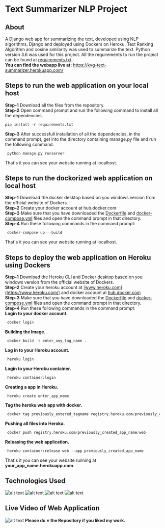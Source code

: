 # Text Summarizer NLP Project
## About
A Django web app for summarizing the text, developed using NLP algorithms, Django and deployed using Dockers on Heroku. Text Ranking Algorithm and cosine similarity was used to summarize the text. Python version 3.6 was used for this project. All the requirements to run the project can be found at [requirements.txt](https://github.com/venugopalkadamba/SMS-Spam-Detector-WebApp/blob/master/requirements.txt).
<br>
<b>You can find the webapp live at:</b> https://kvg-text-summarizer.herokuapp.com/ <br>

## Steps to run the web application on your local host
**Step-1** Download all the files from the repository.<br>
**Step-2** Open command prompt and run the following command to install all the dependencies.<br>
```python
pip install -r requirements.txt
``` 
**Step-3** After successfull installation of all the dependencies, in the command prompt, get into the directory containing manage.py file and run the following command.<br>
```python
 python manage.py runserver
```
That's it you can see your website running at localhost.

## Steps to run the dockorized web application on local host
**Step-1** Download the docker desktop based on you windows version from the official website of Dockers.<br>
**Step-2** Create your docker account at hub.docker.com<br>
**Step-3** Make sure that you have downloaded the [Dockerfile]() and [docker-compose.yml]() files and open the command prompt in that directory.<br>
**Step-4** Run these following commands in the command prompt:<br>
```python
 docker-compose up --build
```
That's it you can see your website running at localhost.

## Steps to deploy the web application on Heroku using Dockers
**Step-1** Download the Heroku CLI and Docker desktop based on you windows version from the official website of Dockers.<br>
**Step-2** Create your heroku account at [www.heroku.com](https://www.heroku.com/) and docker account at [hub.docker.com](https://hub.docker.com/)<br>
**Step-3** Make sure that you have downloaded the [Dockerfile](https://github.com/venugopalkadamba/Text_Summarizer_NLP_Project/blob/master/Dockerfile) and [docker-compose.yml](https://github.com/venugopalkadamba/Text_Summarizer_NLP_Project/blob/master/docker-compose.yml) files and open the command prompt in that directory.<br>
**Step-4** Run these following commands in the command prompt:<br>
<b>Login to your docker account.</b><br>

```python
 docker login
```
<b>Building the Image.</b>
<br>

```python
 docker build -t enter_any_tag_name .
```
<b>Log in to your Heroku account.</b><br>

```python
 heroku login
```
<b>Login to your Heroku container.</b><br>

```python
 heroku container:login
```
<b>Creating a app in Heroku.</b><br>

```python
 heroku create enter_app_name
```
<b>Tag the heroku web app with docker.</b><br>

```python
 docker tag previously_entered_tagname registry.heroku.com/previously_created_app_name/web
```
<b>Pushing all files into Heroku.</b><br>

```python
 docker push registry.heroku.com/previously_created_app_name/web
```
<b>Releasing the web application.</b><br>

```python
 heroku container:release web --app previously_created_app_name
```
That's it you can see your website running at <b>your_app_name.herokuapp.com</b>.

## Technologies Used
![alt text](https://github.com/venugopalkadamba/Text_Summarizer_NLP_Project/blob/master/README_assets/docker.jpg)
![alt text](https://github.com/venugopalkadamba/Text_Summarizer_NLP_Project/blob/master/README_assets/heroku.jpg)
![alt text](https://github.com/venugopalkadamba/Text_Summarizer_NLP_Project/blob/master/README_assets/NLP.jpg)
![alt text](https://github.com/venugopalkadamba/Text_Summarizer_NLP_Project/blob/master/README_assets/beautiful_soup.jpg)

## Live Video of Web Application
![alt text](https://github.com/venugopalkadamba/Text_Summarizer_NLP_Project/blob/master/README_assets/Final_Video.gif)
<b>Please do ⭐ the Repository if you liked my work.</b>
